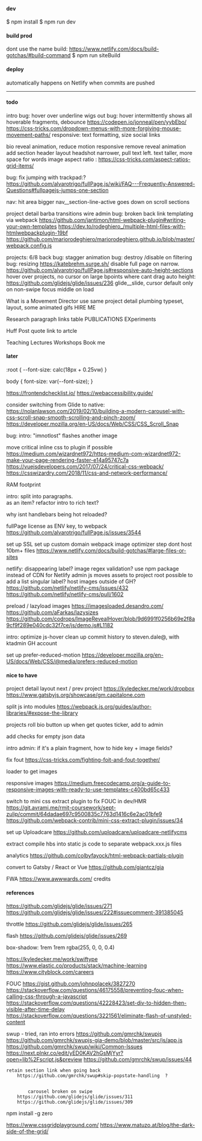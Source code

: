 #### dev
$ npm install
$ npm run dev

#### build prod

dont use the name build: https://www.netlify.com/docs/build-gotchas/#build-command
$ npm run siteBuild

#### deploy
automatically happens on Netlify when commits are pushed

---

#### todo

intro
    bug: hover over underline wigs out
    bug: hover intermittently shows all hoverable fragments, debounce
        https://codepen.io/jonneal/pen/yybEbo/
        https://css-tricks.com/dropdown-menus-with-more-forgiving-mouse-movement-paths/
    responsive:
        text formatting, size
    social links

bio
    reveal animation, reduce motion
    responsive
        remove reveal animation
         add section header
    layout
        headshot narrower, pull text left.
        text taller, more space for words
        image aspect ratio : 
            https://css-tricks.com/aspect-ratios-grid-items/

bug: fix jumping with trackpad:?  https://github.com/alvarotrigo/fullPage.js/wiki/FAQ---Frequently-Answered-Questions#fullpagejs-jumps-one-section

nav: 
    hit area bigger
    nav__section-line-active  goes down on scroll sections

project detail
    barba transitions
    wire admin 
    bug: broken back link
    templating via webpack 
        https://github.com/jantimon/html-webpack-plugin#writing-your-own-templates
        https://dev.to/rodeghiero_/multiple-html-files-with-htmlwebpackplugin-19bf
        https://github.com/mariorodeghiero/mariorodeghiero.github.io/blob/master/webpack.config.js

projects: 
    6/8 back
    bug: stagger animation
    bug: destroy /disable on filtering
    bug: resizing https://katebrehm.surge.sh/
    disable full page on narrow.
        https://github.com/alvarotrigo/fullPage.js#responsive-auto-height-sections
    hover over projects, no cursor on large bpoints where cant drag
    auto height: https://github.com/glidejs/glide/issues/236
    glide__slide, cursor default only on non-swipe
    focus middle on load


 What is a Movement Director
    use same project detail plumbing
    typeset, layout, some animated gifs
    HIRE ME 

Research
    paragraph
    links table
        PUBLICATIONS
        EXperiments

Huff Post quote
    link to artcle

Teaching
    Lectures
    Workshops
    Book me


#### later

 
:root {
   --font-size: calc(18px + 0.25vw)
}

body {
  font-size: var(--font-size);
}
 
 
https://frontendchecklist.io/
https://webaccessibility.guide/


consider switching from Glide to native: 
    https://nolanlawson.com/2019/02/10/building-a-modern-carousel-with-css-scroll-snap-smooth-scrolling-and-pinch-zoom/
    https://developer.mozilla.org/en-US/docs/Web/CSS/CSS_Scroll_Snap

bug: intro: "imnotlost" flashes another image

move critical inline css to plugin if possible
    https://medium.com/wizardnet972/https-medium-com-wizardnet972-make-your-page-rendering-faster-e14a95747c7a
    https://vuejsdevelopers.com/2017/07/24/critical-css-webpack/
    https://csswizardry.com/2018/11/css-and-network-performance/

RAM footprint

intro: split into paragraphs. <br> as an item? refactor intro to rich text?

why isnt handlebars being hot reloaded?

fullPage license as ENV key, to webpack 
    https://github.com/alvarotrigo/fullPage.js/issues/3544

set up SSL
set up custom domain
webpack image optimizer step
    dont host 10bm+ files https://www.netlify.com/docs/build-gotchas/#large-files-or-sites

netlify: 
    disappearing label?
    image regex validation?
    use npm package instead of CDN for Netlify admin js
    moves assets to project root
    possible to add a list singular label?
    host images outside of GH? 
        https://github.com/netlify/netlify-cms/issues/432
        https://github.com/netlify/netlify-cms/pull/1602
        
preload / lazyload images
    https://imagesloaded.desandro.com/
    https://github.com/aFarkas/lazysizes
    https://github.com/codrops/ImageRevealHover/blob/9d6991f0256b69e2f8a9cf9f289e040cdc32f7ce/js/demo.js#L1182

intro: optimize js-hover
clean up commit history to steven.dale@, with ktadmin GH account

set up prefer-reduced-motion
    https://developer.mozilla.org/en-US/docs/Web/CSS/@media/prefers-reduced-motion

#### nice to have
project detail
    layout
        next / prev project 
            https://kyledecker.me/work/dropbox
            https://www.gatsbyjs.org/showcase/gm.capitalone.com

split js into modules
    https://webpack.js.org/guides/author-libraries/#expose-the-library

projects
    roll bio button up when get
    quotes ticker, add to admin
    
add checks for empty json data

intro
    admin: if it's a plain fragment, how to hide key + image fields?

fix fout 
    https://css-tricks.com/fighting-foit-and-fout-together/

loader to get images 

responsive images
    https://medium.freecodecamp.org/a-guide-to-responsive-images-with-ready-to-use-templates-c400bd65c433

switch to mini css extract plugin to fix FOUC in dev/HMR
    https://git.avrami.me/rmit-coursework/sept-zulip/commit/64dadae697c9500835c7763d1416c6e2ac01bfe9
    https://github.com/webpack-contrib/mini-css-extract-plugin/issues/34

set up Uploadcare 
    https://github.com/uploadcare/uploadcare-netlifycms

extract compile hbs into static js code to separate webpack.xxx.js files

analytics 
    https://github.com/colbyfayock/html-webpack-partials-plugin

convert to Gatsby / React or Vue 
    https://github.com/giantcz/gia

FWA https://www.awwwards.com/
credits


#### references

https://github.com/glidejs/glide/issues/271
https://github.com/glidejs/glide/issues/222#issuecomment-391385045

throttle
https://github.com/glidejs/glide/issues/265

flash
https://github.com/glidejs/glide/issues/269


box-shadow: 1rem 1rem rgba(255, 0, 0, 0.4)



<!-- 

/*   
/*   inset
/*     clip-path: polygon(0% 0%, 0% 100%, 25% 100%, 25% 25%, 75% 25%, 75% 75%, 25% 75%, 25% 100%, 100% 100%, 100% 0%); 
   animation-name: diagnol;
 animation-duration: 0.85s; /* or: Xms */
 animation-iteration-count: infinite;
/*  animation-direction: alternate; /* or: normal */ 
 animation-timing-function: cubic-bezier(.17,.67,.38,1.04); /* or: ease, ease-in, ease-in-out, linear, cubic-bezier(x1, y1, x2, y2) */
 animation-fill-mode: forwards; /* or: backwards, both, none, forwards */
/*  animation-delay: 2s; /* or: Xms */ 
   */



    to-parallelogram 4s infinite forwards cubic-bezier(.17,.67,.38,1.04) 
    to-square 2s infinite forwards cubic-bezier(.17,.67,.38,1.04);



 -->


https://kyledecker.me/work/swiftype
https://www.elastic.co/products/stack/machine-learning
https://www.cityblock.com/careers

FOUC
https://gist.github.com/johnpolacek/3827270
https://stackoverflow.com/questions/46175558/preventing-fouc-when-calling-css-through-a-javascript
https://stackoverflow.com/questions/42228423/set-div-to-hidden-then-visible-after-time-delay
https://stackoverflow.com/questions/3221561/eliminate-flash-of-unstyled-content


swup - tried, ran into errors
https://github.com/gmrchk/swupjs
https://github.com/gmrchk/swupjs-gia-demo/blob/master/src/js/app.js
https://github.com/gmrchk/swup/wiki/Common-Issues
https://next.plnkr.co/edit/yED0KAV2hGsMjYyr?open=lib%2Fscript.js&preview
https://github.com/gmrchk/swup/issues/44





    retain section link when going back
        https://github.com/gmrchk/swup#skip-popstate-handling  ?


            carousel broken on swipe 
        https://github.com/glidejs/glide/issues/311
        https://github.com/glidejs/glide/issues/309



npm install -g zero

https://www.cssgridplayground.com/ 
https://www.matuzo.at/blog/the-dark-side-of-the-grid/
